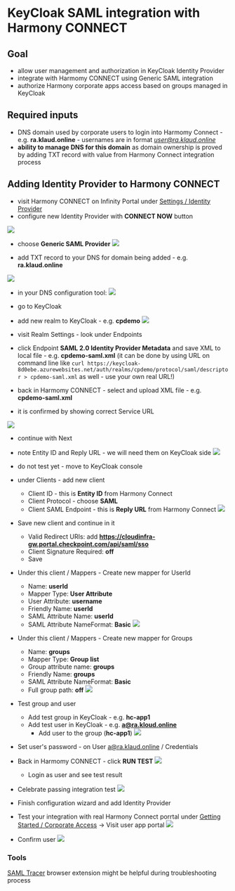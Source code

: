 # KeyCloak SAML integration with Harmony CONNECT

## Goal

* allow user management and authorization in KeyCloak Identity Provider
* integrate with Harmomy CONNECT using Generic SAML integration
* authorize Harmony corporate apps access based on groups managed in KeyCloak


## Required inputs

* DNS domain used by corporate users to login into Harmomy Connect - e.g. **ra.klaud.online** - usernames are in format *user@ra.klaud.online*
* **ability to manage DNS for this domain** as domain ownership is proved by adding TXT record with value from Harmony Connect integration process


## Adding Identity Provider to Harmony CONNECT

* visit Harmony CONNECT on Infinity Portal under [Settings / Identity Provider](https://portal.checkpoint.com/dashboard/connect#/settings/identity-provider)
* configure new Identity Provider with **CONNECT NOW** button

![](2023-02-22-13-23-14.png)

* choose **Generic SAML Provider**
![](2023-02-22-13-23-53.png)

* add TXT record to your DNS for domain being added - e.g. **ra.klaud.online**

![](2023-02-22-13-25-22.png)

* in your DNS configuration tool:
![](2023-02-22-13-26-32.png)

* go to KeyCloak
* add new realm to KeyCloak - e.g. **cpdemo**
![](2023-02-22-13-28-34.png)

* visit Realm Settings - look under Endpoints
* click Endpoint  **SAML 2.0 Identity Provider Metadata** and save XML to local file - e.g. **cpdemo-saml.xml** (it can be done by using URL on command line like `curl https://keycloak-8d0ebe.azurewebsites.net/auth/realms/cpdemo/protocol/saml/descriptor > cpdemo-saml.xml` as well - use your own real URL!)

* back in Harmomy CONNECT - select and upload XML file - e.g. **cpdemo-saml.xml**
* it is confirmed by showing correct Service URL

![](2023-02-22-13-33-41.png)

* continue with Next
* note Entity ID and Reply URL - we will need them on KeyCloak side
![](2023-02-22-13-34-40.png)

* do not test yet - move to KeyCloak console
* under Clients - add new client
    * Client ID - this is **Entity ID** from Harmony Connect
    * Client Protocol - choose **SAML**
    * Client SAML Endpoint - this is **Reply URL** from Harmony Connect
![](2023-02-22-13-36-26.png)

* Save new client and continue in it
    * Valid Redirect URIs: add **https://cloudinfra-gw.portal.checkpoint.com/api/saml/sso**
    * Client Signature Required: **off**
    * Save

* Under this client / Mappers - Create new mapper for UserId
    * Name: **userId**
    * Mapper Type: **User Attribute**
    * User Attribute: **username**
    * Friendly Name: **userId**
    * SAML Attribute Name: **userId**
    * SAML Attribute NameFormat: **Basic**
    ![](2023-02-22-13-42-36.png)

* Under this client / Mappers - Create new mapper for Groups
    * Name: **groups**
    * Mapper Type: **Group list**
    * Group attribute name: **groups**
    * Friendly Name: **groups**
    * SAML Attribute NameFormat: **Basic**
    * Full group path: **off**
    ![](2023-02-22-13-43-52.png)

* Test group and user
    * Add test group in KeyCloak - e.g. **hc-app1**
    * Add test user in KeyCloak - e.g. **a@ra.kloud.online**
        * Add user to the group (**hc-app1**)
    ![](2023-02-22-13-47-32.png)
* Set user's password - on User a@ra.klaud.online / Credentials

* Back in Harmomy CONNECT - click **RUN TEST**
![](2023-02-22-13-49-35.png)
    * Login as user and see test result

* Celebrate passing integration test
![](2023-02-22-13-57-59.png)

* Finish configuration wizard and add Identity Provider

* Test your integration with real Harmony Connect porrtal
under [Getting Started / Corporate Access](https://portal.checkpoint.com/dashboard/connect#/getting-started) -> Visit user app portal
![](2023-02-22-13-59-45.png)

* Confirm user
![](2023-02-22-14-01-10.png)

### Tools

[SAML Tracer](https://chrome.google.com/webstore/detail/saml-tracer/mpdajninpobndbfcldcmbpnnbhibjmch) browser extension might be helpful during troubleshooting process